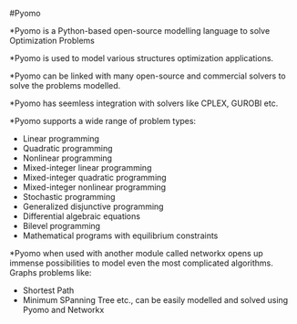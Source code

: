 #Pyomo

*Pyomo is a Python-based open-source modelling language to solve Optimization Problems

*Pyomo is used to model various structures optimization applications.

*Pyomo can be linked with many open-source and commercial solvers to solve the problems modelled.

*Pyomo has seemless integration with solvers like CPLEX, GUROBI etc.

*Pyomo supports a wide range of problem types:

*	Linear programming
*	Quadratic programming
*	Nonlinear programming
*	Mixed-integer linear programming
*	Mixed-integer quadratic programming
*	Mixed-integer nonlinear programming
*	Stochastic programming
*	Generalized disjunctive programming
*	Differential algebraic equations
*	Bilevel programming
*	Mathematical programs with equilibrium constraints

*Pyomo when used with another module called networkx opens up immense possibilities to model even the most complicated algorithms. Graphs problems like:

*	Shortest Path
*	Minimum SPanning Tree etc., can be easily modelled and solved using Pyomo and Networkx



